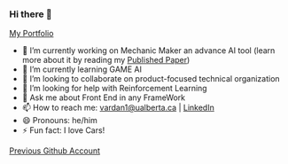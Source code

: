 ### Hi there 👋

<!--
**vardansaini/vardansaini** is a ✨ _special_ ✨ repository because its `README.md` (this file) appears on your GitHub profile. 

Here are some ideas to get you started:


[![Vardan's GitHub stats](https://github-readme-stats.vercel.app/api?username=vardansaini&count_private=true&theme=tokyonight&showicons=true&hide=stars)](https://github.com/anuraghazra/github-readme-stats)

[![My GitHub Language Stats](https://github-readme-stats.vercel.app/api/top-langs/?username=vardansaini&langs_count=10&hide=makefile,jupyter-notebook&theme=tokyonight&layout=compact)](https://github.com/anuraghazra/github-readme-stats)
 -->
 [My Portfolio](https://vardansaini.github.io/vardansaini/)
- 🔭 I’m currently working on Mechanic Maker an advance AI tool (learn more about it by reading my [Published Paper](https://ojs.aaai.org//index.php/AIIDE/article/view/7450))
- 🌱 I’m currently learning GAME AI
- 👯 I’m looking to collaborate on product-focused technical organization
- 🤔 I’m looking for help with Reinforcement Learning
- 💬 Ask me about Front End in any FrameWork
- 📫 How to reach me: vardan1@ualberta.ca | [LinkedIn](https://www.linkedin.com/in/vardan-saini-697225180)
- 😄 Pronouns: he/him
- ⚡ Fun fact: I love Cars!

[Previous Github Account](https://github.com/vardan-saini)
